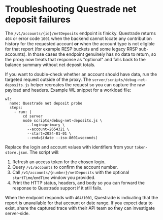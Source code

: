 # Troubleshooting Questrade net deposit failures

The `/v1/accounts/{id}/netDeposits` endpoint is finicky. Questrade returns `404` or error code `1001` when the backend cannot locate any contribution history for the requested account **or** when the account type is not eligible for that report (for example RESP buckets and some legacy RRSP sub-accounts). In those cases the endpoint genuinely has no data to return, so the proxy now treats that response as "optional" and falls back to the balance summary without net deposit totals.

If you want to double-check whether an account should have data, run the targeted request outside of the proxy. The `server/scripts/debug-net-deposits.js` helper recreates the request so you can capture the raw payload and headers. Example WL snippet for a workload file:

```
wl:
  name: Questrade net deposit probe
  steps:
    - run: |
        cd server
        node scripts/debug-net-deposits.js \
          --login=primary \
          --account=2654321 \
          --start=2024-01-01 \
          --end=$(date --iso-8601=seconds)
```

Replace the login and account values with identifiers from your `token-store.json`. The script will:

1. Refresh an access token for the chosen login.
2. Query `/v1/accounts` to confirm the account number.
3. Call `/v1/accounts/{number}/netDeposits` with the optional `startTime`/`endTime` window you provided.
4. Print the HTTP status, headers, and body so you can forward the response to Questrade support if it still fails.

When the endpoint responds with `404`/`1001`, Questrade is indicating that the report is unavailable for that account or date range. If you expect data to exist, share the captured trace with their API team so they can investigate server-side.
